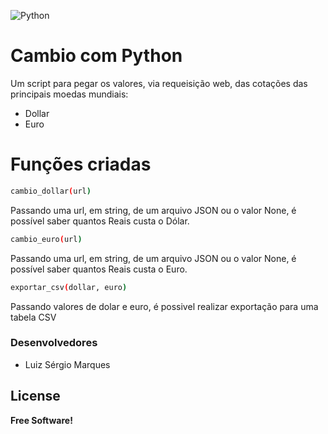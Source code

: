 ![Python](https://www.python.org/static/community_logos/python-logo-generic.svg)

# Cambio com Python
Um script para pegar os valores, via requeisição web, das cotações das principais moedas mundiais:
  - Dollar
  - Euro

# Funções criadas

```sh
cambio_dollar(url)
```
  Passando uma url, em string, de um arquivo JSON ou o valor None, é possível saber quantos Reais custa o Dólar.
```sh
cambio_euro(url)
```
  Passando uma url, em string, de um arquivo JSON ou o valor None, é possível saber quantos Reais custa o Euro.

```sh
exportar_csv(dollar, euro)
```
  Passando valores de dolar e euro, é possivel realizar exportação para uma tabela CSV
### Desenvolvedores

 - Luiz Sérgio Marques

License
----
**Free Software!**
>

